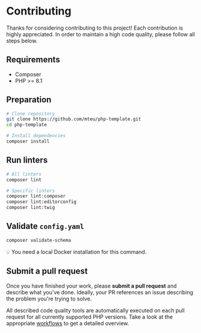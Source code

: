 # Contributing

Thanks for considering contributing to this project! Each contribution is
highly appreciated. In order to maintain a high code quality, please follow
all steps below.

## Requirements

- Composer
- PHP >= 8.1

## Preparation

```bash
# Clone repository
git clone https://github.com/mteu/php-template.git
cd php-template

# Install dependencies
composer install
```

## Run linters

```bash
# All linters
composer lint

# Specific linters
composer lint:composer
composer lint:editorconfig
composer lint:twig
```

## Validate `config.yaml`

```bash
composer validate-schema
```

:bulb: You need a local Docker installation for this command.

## Submit a pull request

Once you have finished your work, please **submit a pull request** and describe
what you've done. Ideally, your PR references an issue describing the problem
you're trying to solve.

All described code quality tools are automatically executed on each pull request
for all currently supported PHP versions. Take a look at the appropriate
[workflows][2] to get a detailed overview.

[1]: http://nvie.com/git-model
[2]: .github/workflows
